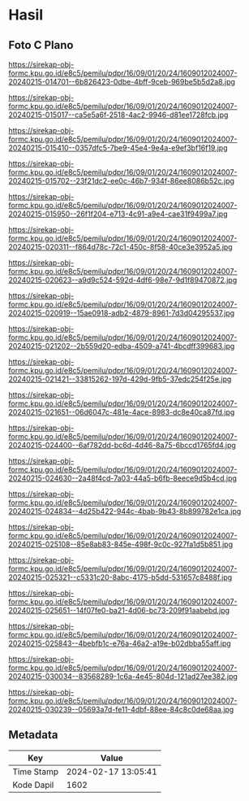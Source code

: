 # Hasil

## Foto C Plano

https://sirekap-obj-formc.kpu.go.id/e8c5/pemilu/pdpr/16/09/01/20/24/1609012024007-20240215-014701--6b826423-0dbe-4bff-9ceb-969be5b5d2a8.jpg

https://sirekap-obj-formc.kpu.go.id/e8c5/pemilu/pdpr/16/09/01/20/24/1609012024007-20240215-015017--ca5e5a6f-2518-4ac2-9946-d81ee1728fcb.jpg

https://sirekap-obj-formc.kpu.go.id/e8c5/pemilu/pdpr/16/09/01/20/24/1609012024007-20240215-015410--0357dfc5-7be9-45e4-9e4a-e9ef3bf16f19.jpg

https://sirekap-obj-formc.kpu.go.id/e8c5/pemilu/pdpr/16/09/01/20/24/1609012024007-20240215-015702--23f21dc2-ee0c-46b7-934f-86ee8086b52c.jpg

https://sirekap-obj-formc.kpu.go.id/e8c5/pemilu/pdpr/16/09/01/20/24/1609012024007-20240215-015950--26f1f204-e713-4c91-a9e4-cae31f9499a7.jpg

https://sirekap-obj-formc.kpu.go.id/e8c5/pemilu/pdpr/16/09/01/20/24/1609012024007-20240215-020311--f864d78c-72c1-450c-8f58-40ce3e3952a5.jpg

https://sirekap-obj-formc.kpu.go.id/e8c5/pemilu/pdpr/16/09/01/20/24/1609012024007-20240215-020623--a9d9c524-592d-4df6-98e7-9d1f89470872.jpg

https://sirekap-obj-formc.kpu.go.id/e8c5/pemilu/pdpr/16/09/01/20/24/1609012024007-20240215-020919--15ae0918-adb2-4879-8961-7d3d04295537.jpg

https://sirekap-obj-formc.kpu.go.id/e8c5/pemilu/pdpr/16/09/01/20/24/1609012024007-20240215-021202--2b559d20-edba-4509-a741-4bcdff399683.jpg

https://sirekap-obj-formc.kpu.go.id/e8c5/pemilu/pdpr/16/09/01/20/24/1609012024007-20240215-021421--33815262-197d-429d-9fb5-37edc254f25e.jpg

https://sirekap-obj-formc.kpu.go.id/e8c5/pemilu/pdpr/16/09/01/20/24/1609012024007-20240215-021651--06d6047c-481e-4ace-8983-dc8e40ca87fd.jpg

https://sirekap-obj-formc.kpu.go.id/e8c5/pemilu/pdpr/16/09/01/20/24/1609012024007-20240215-024400--6af782dd-bc6d-4d46-8a75-6bccd1765fd4.jpg

https://sirekap-obj-formc.kpu.go.id/e8c5/pemilu/pdpr/16/09/01/20/24/1609012024007-20240215-024630--2a48f4cd-7a03-44a5-b6fb-8eece9d5b4cd.jpg

https://sirekap-obj-formc.kpu.go.id/e8c5/pemilu/pdpr/16/09/01/20/24/1609012024007-20240215-024834--4d25b422-944c-4bab-9b43-8b899782e1ca.jpg

https://sirekap-obj-formc.kpu.go.id/e8c5/pemilu/pdpr/16/09/01/20/24/1609012024007-20240215-025108--85e8ab83-845e-498f-9c0c-927fa1d5b851.jpg

https://sirekap-obj-formc.kpu.go.id/e8c5/pemilu/pdpr/16/09/01/20/24/1609012024007-20240215-025321--c5331c20-8abc-4175-b5dd-531657c8488f.jpg

https://sirekap-obj-formc.kpu.go.id/e8c5/pemilu/pdpr/16/09/01/20/24/1609012024007-20240215-025651--14f07fe0-ba21-4d06-bc73-209f91aabebd.jpg

https://sirekap-obj-formc.kpu.go.id/e8c5/pemilu/pdpr/16/09/01/20/24/1609012024007-20240215-025843--4bebfb1c-e76a-46a2-a19e-b02dbba55aff.jpg

https://sirekap-obj-formc.kpu.go.id/e8c5/pemilu/pdpr/16/09/01/20/24/1609012024007-20240215-030034--83568289-1c6a-4e45-804d-121ad27ee382.jpg

https://sirekap-obj-formc.kpu.go.id/e8c5/pemilu/pdpr/16/09/01/20/24/1609012024007-20240215-030239--05693a7d-fe11-4dbf-88ee-84c8c0de68aa.jpg


## Metadata

| Key        | Value               |
| ---------- | ------------------- |
| Time Stamp | 2024-02-17 13:05:41 |
| Kode Dapil | 1602                |



